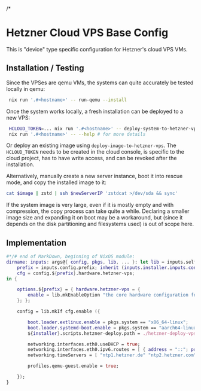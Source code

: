 /*

# Hetzner Cloud VPS Base Config

This is "device" type specific configuration for Hetzner's cloud VPS VMs.


## Installation / Testing

Since the VPSes are qemu VMs, the systems can quite accurately be tested locally in qemu:
```bash
 nix run '.#<hostname>' -- run-qemu --install
```
Once the system works locally, a fresh installation can be deployed to a new VPS:
```bash
 HCLOUD_TOKEN=... nix run '.#<hostname>' -- deploy-system-to-hetzner-vps '<server-name>' '<server-type>'
 nix run '.#<hostname>' -- --help # for more details
```
Or deploy an existing image using `deploy-image-to-hetzner-vps`. The `HCLOUD_TOKEN` needs to be created in the cloud console, is specific to the cloud project, has to have write access, and can be revoked after the installation.

Alternatively, manually create a new server instance, boot it into rescue mode, and copy the installed image to it:
```bash
cat $image | zstd | ssh $newServerIP 'zstdcat >/dev/sda && sync'
```

If the system image is very large, even if it is mostly empty and with compression, the copy process can take quite a while.
Declaring a smaller image size and expanding it on boot may be a workaround, but (since it depends on the disk partitioning and filesystems used) is out of scope here.


## Implementation

```nix
#*/# end of MarkDown, beginning of NixOS module:
dirname: inputs: args@{ config, pkgs, lib, ... }: let lib = inputs.self.lib.__internal__; in let
    prefix = inputs.config.prefix; inherit (inputs.installer.inputs.config.rename) installer;
    cfg = config.${prefix}.hardware.hetzner-vps;
in {

    options.${prefix} = { hardware.hetzner-vps = {
        enable = lib.mkEnableOption "the core hardware configuration for Hetzner VPS (virtual) hardware";
    }; };

    config = lib.mkIf cfg.enable ({

        boot.loader.extlinux.enable = pkgs.system == "x86_64-linux";
        boot.loader.systemd-boot.enable = pkgs.system == "aarch64-linux";
        ${installer}.scripts.hetzner-deploy.path = ./hetzner-deploy-vps.sh;

        networking.interfaces.eth0.useDHCP = true;
        networking.interfaces.eth0.ipv6.routes = [ { address = "::"; prefixLength = 0; via = "fe80::1"; } ];
        networking.timeServers = [ "ntp1.hetzner.de" "ntp2.hetzner.com" "ntp3.hetzner.net" ]; # (these should be most accurate)

        profiles.qemu-guest.enable = true;

    });
}
